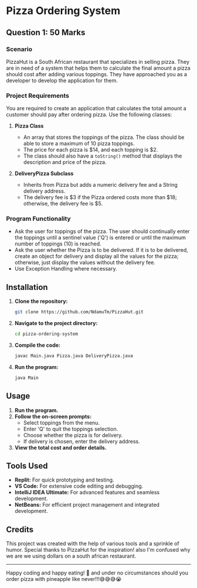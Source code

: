 
# Pizza Ordering System

## Question 1: 50 Marks

### Scenario
PizzaHut is a South African restaurant that specializes in selling pizza. They are in need of a system that helps them to calculate the final amount a pizza should cost after adding various toppings. They have approached you as a developer to develop the application for them.

### Project Requirements
You are required to create an application that calculates the total amount a customer should pay after ordering pizza. Use the following classes:

1. **Pizza Class**
   - An array that stores the toppings of the pizza. The class should be able to store a maximum of 10 pizza toppings.
   - The price for each pizza is $14, and each topping is $2.
   - The class should also have a `toString()` method that displays the description and price of the pizza.

2. **DeliveryPizza Subclass**
   - Inherits from Pizza but adds a numeric delivery fee and a String delivery address.
   - The delivery fee is $3 if the Pizza ordered costs more than $18; otherwise, the delivery fee is $5.

### Program Functionality
- Ask the user for toppings of the pizza. The user should continually enter the toppings until a sentinel value ('Q') is entered or until the maximum number of toppings (10) is reached.
- Ask the user whether the Pizza is to be delivered. If it is to be delivered, create an object for delivery and display all the values for the pizza; otherwise, just display the values without the delivery fee.
- Use Exception Handling where necessary.

## Installation
1. **Clone the repository:**
    ```bash
    git clone https://github.com/NdamuTm/PizzaHut.git
    ```
2. **Navigate to the project directory:**
    ```bash
    cd pizza-ordering-system
    ```
3. **Compile the code:**
    ```bash
    javac Main.java Pizza.java DeliveryPizza.java
    ```
4. **Run the program:**
    ```bash
    java Main
    ```

## Usage
1. **Run the program.**
2. **Follow the on-screen prompts:**
    - Select toppings from the menu.
    - Enter 'Q' to quit the toppings selection.
    - Choose whether the pizza is for delivery.
    - If delivery is chosen, enter the delivery address.
3. **View the total cost and order details.**

## Tools Used
- **Replit:** For quick prototyping and testing.
- **VS Code:** For extensive code editing and debugging.
- **IntelliJ IDEA Ultimate:** For advanced features and seamless development.
- **NetBeans:** For efficient project management and integrated development.

## Credits
This project was created with the help of various tools and a sprinkle of humor. Special thanks to PizzaHut for the inspiration! also I'm confused why we are we using dollars on a south african restaurant.

---

Happy coding and happy eating! 🍕 and under no circumstances should you order pizza with pineapple like never!!!😅😅😅😭

